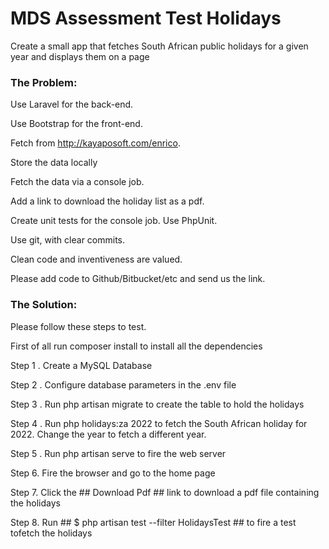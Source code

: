 # MDS Assessment Test Holidays

Create a small app that fetches South African public holidays for a given year and displays them on a page
 
### The Problem:
Use Laravel for the back-end.

Use Bootstrap for the front-end.

Fetch from http://kayaposoft.com/enrico.

Store the data locally

Fetch the data via a console job.

Add a link to download the holiday list as a pdf.

Create unit tests for the console job. Use PhpUnit.

Use git, with clear commits.

Clean code and inventiveness are valued.

Please add code to Github/Bitbucket/etc and send us the link.


### The Solution:
Please follow these steps to test.

First of all run   composer install to install all the dependencies 

Step 1 . Create a MySQL Database

Step 2 . Configure database parameters in the .env file

Step 3 . Run php artisan migrate  to create the table to hold the holidays

Step 4 . Run php holidays:za 2022 to fetch the South African holiday for 2022. Change the year to fetch a different year.

Step 5 . Run php artisan serve to fire the web server

Step 6. Fire the browser and go to the home page

Step 7. Click the ## Download Pdf ## link to download a pdf file containing the holidays

Step 8. Run ## $ php artisan test --filter HolidaysTest ## to fire a test tofetch the holidays
